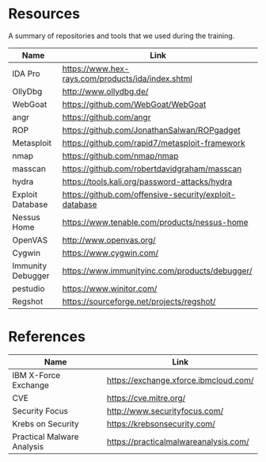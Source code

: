 # Resources
A summary of repositories and tools that we used during the training.

Name | Link
---- | ----
IDA Pro | https://www.hex-rays.com/products/ida/index.shtml
OllyDbg | http://www.ollydbg.de/
WebGoat | https://github.com/WebGoat/WebGoat
angr | https://github.com/angr
ROP | https://github.com/JonathanSalwan/ROPgadget
Metasploit | https://github.com/rapid7/metasploit-framework
nmap | https://github.com/nmap/nmap
masscan | https://github.com/robertdavidgraham/masscan
hydra | https://tools.kali.org/password-attacks/hydra
Exploit Database | https://github.com/offensive-security/exploit-database
Nessus Home | https://www.tenable.com/products/nessus-home
OpenVAS | http://www.openvas.org/
Cygwin | https://www.cygwin.com/
Immunity Debugger | https://www.immunityinc.com/products/debugger/
pestudio | https://www.winitor.com/
Regshot | https://sourceforge.net/projects/regshot/

# References

Name | Link
---- | ----
IBM X-Force Exchange | https://exchange.xforce.ibmcloud.com/
CVE | https://cve.mitre.org/
Security Focus | http://www.securityfocus.com/
Krebs on Security | https://krebsonsecurity.com/
Practical Malware Analysis | https://practicalmalwareanalysis.com/
